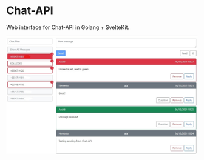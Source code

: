 # Chat-API

Web interface for Chat-API in Golang + SvelteKit.

![Chat Screenshot](screenshot-chat.jpg)
